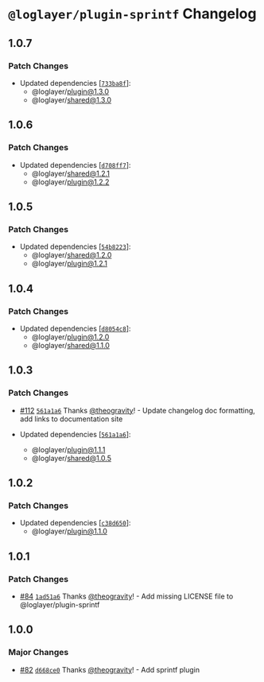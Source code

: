 # `@loglayer/plugin-sprintf` Changelog

## 1.0.7

### Patch Changes

- Updated dependencies [[`733ba8f`](https://github.com/loglayer/loglayer/commit/733ba8f754166839fb00e727820e2e8901ceadbb)]:
  - @loglayer/plugin@1.3.0
  - @loglayer/shared@1.3.0

## 1.0.6

### Patch Changes

- Updated dependencies [[`d708ff7`](https://github.com/loglayer/loglayer/commit/d708ff76fd23a72343f2a9f8ce3c1fcc180adf74)]:
  - @loglayer/shared@1.2.1
  - @loglayer/plugin@1.2.2

## 1.0.5

### Patch Changes

- Updated dependencies [[`54b8223`](https://github.com/loglayer/loglayer/commit/54b822362f631891cff92d8279883eee994e66cb)]:
  - @loglayer/shared@1.2.0
  - @loglayer/plugin@1.2.1

## 1.0.4

### Patch Changes

- Updated dependencies [[`d8054c8`](https://github.com/loglayer/loglayer/commit/d8054c887f371621e23a53ff2ea90d99afcc0ec3)]:
  - @loglayer/plugin@1.2.0
  - @loglayer/shared@1.1.0

## 1.0.3

### Patch Changes

- [#112](https://github.com/loglayer/loglayer/pull/112) [`561a1a6`](https://github.com/loglayer/loglayer/commit/561a1a64e0f386100bcf4a01fb6375df6e6e72d5) Thanks [@theogravity](https://github.com/theogravity)! - Update changelog doc formatting, add links to documentation site

- Updated dependencies [[`561a1a6`](https://github.com/loglayer/loglayer/commit/561a1a64e0f386100bcf4a01fb6375df6e6e72d5)]:
  - @loglayer/plugin@1.1.1
  - @loglayer/shared@1.0.5

## 1.0.2

### Patch Changes

- Updated dependencies [[`c38d650`](https://github.com/loglayer/loglayer/commit/c38d65064017013aaf13aa4291eddff6936204f8)]:
  - @loglayer/plugin@1.1.0

## 1.0.1

### Patch Changes

- [#84](https://github.com/loglayer/loglayer/pull/84) [`1ad51a6`](https://github.com/loglayer/loglayer/commit/1ad51a649f3a8d6923b22c09857a2abdd17824c5) Thanks [@theogravity](https://github.com/theogravity)! - Add missing LICENSE file to @loglayer/plugin-sprintf

## 1.0.0

### Major Changes

- [#82](https://github.com/loglayer/loglayer/pull/82) [`d668ce0`](https://github.com/loglayer/loglayer/commit/d668ce00bf50dc5dc83130f2d9463d1a7bd6f7b4) Thanks [@theogravity](https://github.com/theogravity)! - Add sprintf plugin
